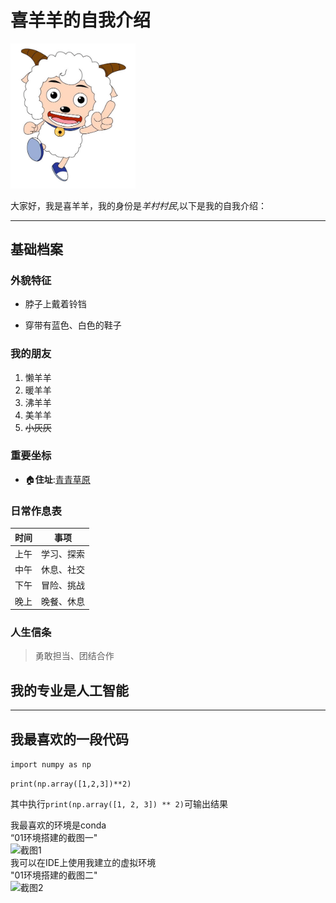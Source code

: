 # 喜羊羊的自我介绍

<img src = "img.jpg" width="200" alt=喜羊羊形象>

大家好，我是喜羊羊，我的身份是*羊村村民*,以下是我的自我介绍：

---

## 基础档案

### 外貌特征

- 脖子上戴着铃铛

- 穿带有蓝色、白色的鞋子

### 我的朋友

1. 懒羊羊 
2. 暖羊羊 
3. 沸羊羊
4. 美羊羊
5. ~~小灰灰~~

### 重要坐标

- 🏠**住址**:[青青草原](https://baike.baidu.com/item/%E9%9D%92%E9%9D%92%E8%8D%89%E5%8E%9F/18834)

### 日常作息表

|  时间  |  事项   |
|:----:|:-----:|
|  上午  | 学习、探索 |
|  中午  | 休息、社交 |
|  下午  | 冒险、挑战 |
|  晚上  | 晚餐、休息 |

### 人生信条

> 勇敢担当、团结合作

## 我的专业是人工智能

---

## 我最喜欢的一段代码

```import numpy as np```

```print(np.array([1,2,3])**2)```

其中执行```print(np.array([1, 2, 3]) ** 2)```可输出结果

我最喜欢的环境是conda   
“01环境搭建的截图一"   
<img src = "img1.png" width=“800” alt=截图1>  
我可以在IDE上使用我建立的虚拟环境   
"01环境搭建的截图二"  
<img src = "img2.png" width=“800” alt = 截图2>
